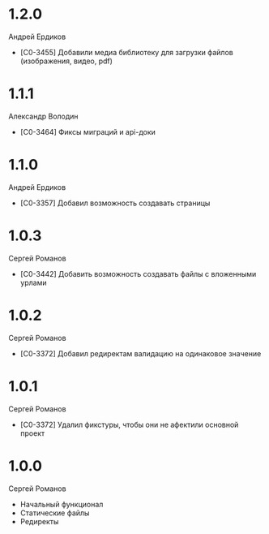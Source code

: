 # 1.2.0
Андрей Ердиков
* [C0-3455] Добавили медиа библиотеку для загрузки файлов (изображения, видео, pdf)

# 1.1.1 
Александр Володин
* [C0-3464] Фиксы миграций и api-доки

# 1.1.0
Андрей Ердиков
* [C0-3357] Добавил возможность создавать страницы

# 1.0.3
Сергей Романов
* [C0-3442] Добавить возможность создавать файлы с вложенными урлами

# 1.0.2
Сергей Романов
* [C0-3372] Добавил редиректам валидацию на одинаковое значение

# 1.0.1
Сергей Романов
* [C0-3372] Удалил фикстуры, чтобы они не афектили основной проект

# 1.0.0
Сергей Романов
* Начальный функционал
* Статические файлы
* Редиректы

